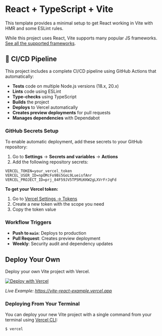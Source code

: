 # React + TypeScript + Vite

This template provides a minimal setup to get React working in Vite with HMR and some ESLint rules.

While this project uses React, Vite supports many popular JS frameworks. [See all the supported frameworks](https://vitejs.dev/guide/#scaffolding-your-first-vite-project).

## 🚀 CI/CD Pipeline

This project includes a complete CI/CD pipeline using GitHub Actions that automatically:

- **Tests** code on multiple Node.js versions (18.x, 20.x)
- **Lints** code using ESLint
- **Type-checks** using TypeScript
- **Builds** the project
- **Deploys** to Vercel automatically
- **Creates preview deployments** for pull requests
- **Manages dependencies** with Dependabot

### GitHub Secrets Setup

To enable automatic deployment, add these secrets to your GitHub repository:

1. Go to **Settings** → **Secrets and variables** → **Actions**
2. Add the following repository secrets:

```
VERCEL_TOKEN=your_vercel_token
VERCEL_USER_ID=npOMcFo9Bs5GoL9LueisfAnr
VERCEL_PROJECT_ID=prj_84F59JV5TP5MiKKW2gLXVrFrJqFd
```

**To get your Vercel token:**
1. Go to [Vercel Settings → Tokens](https://vercel.com/account/tokens)
2. Create a new token with the scope you need
3. Copy the token value

### Workflow Triggers

- **Push to `main`**: Deploys to production
- **Pull Request**: Creates preview deployment
- **Weekly**: Security audit and dependency updates

## Deploy Your Own

Deploy your own Vite project with Vercel.

[![Deploy with Vercel](https://vercel.com/button)](https://vercel.com/new/clone?repository-url=https://github.com/vercel/examples/tree/main/framework-boilerplates/vite-react&template=vite-react)

_Live Example: https://vite-react-example.vercel.app_

### Deploying From Your Terminal

You can deploy your new Vite project with a single command from your terminal using [Vercel CLI](https://vercel.com/download):

```shell
$ vercel
```
